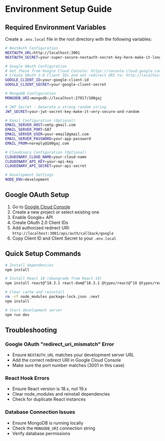 # Environment Setup Guide

## Required Environment Variables

Create a `.env.local` file in the root directory with the following variables:

```bash
# NextAuth Configuration
NEXTAUTH_URL=http://localhost:3001
NEXTAUTH_SECRET=your-super-secure-nextauth-secret-key-here-make-it-long-and-random

# Google OAuth Configuration
# Get these from Google Cloud Console: https://console.cloud.google.com/
# Create OAuth 2.0 Client IDs and set redirect URI to: http://localhost:3001/api/auth/callback/google
GOOGLE_CLIENT_ID=your-google-client-id
GOOGLE_CLIENT_SECRET=your-google-client-secret

# MongoDB Configuration
MONGODB_URI=mongodb://localhost:27017/100gaj

# JWT Secret - Generate a strong random string
JWT_SECRET=your-jwt-secret-key-make-it-very-secure-and-random

# Email Configuration (Optional)
EMAIL_SERVER_HOST=smtp.gmail.com
EMAIL_SERVER_PORT=587
EMAIL_SERVER_USER=your-email@gmail.com
EMAIL_SERVER_PASSWORD=your-app-password
EMAIL_FROM=noreply@100gaj.com

# Cloudinary Configuration (Optional)
CLOUDINARY_CLOUD_NAME=your-cloud-name
CLOUDINARY_API_KEY=your-api-key
CLOUDINARY_API_SECRET=your-api-secret

# Development Settings
NODE_ENV=development
```

## Google OAuth Setup

1. Go to [Google Cloud Console](https://console.cloud.google.com/)
2. Create a new project or select existing one
3. Enable Google+ API
4. Create OAuth 2.0 Client IDs
5. Add authorized redirect URI: `http://localhost:3001/api/auth/callback/google`
6. Copy Client ID and Client Secret to your `.env.local`

## Quick Setup Commands

```bash
# Install dependencies
npm install

# Install React 18 (downgrade from React 19)
npm install react@^18.3.1 react-dom@^18.3.1 @types/react@^18 @types/react-dom@^18

# Clear cache and reinstall
rm -rf node_modules package-lock.json .next
npm install

# Start development server
npm run dev
```

## Troubleshooting

### Google OAuth "redirect_uri_mismatch" Error
- Ensure `NEXTAUTH_URL` matches your development server URL
- Add the correct redirect URI in Google Cloud Console
- Make sure the port number matches (3001 in this case)

### React Hook Errors
- Ensure React version is 18.x, not 19.x
- Clear node_modules and reinstall dependencies
- Check for duplicate React instances

### Database Connection Issues
- Ensure MongoDB is running locally
- Check the `MONGODB_URI` connection string
- Verify database permissions 